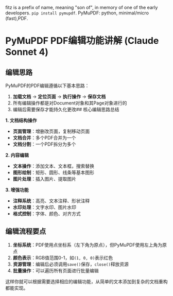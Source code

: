 
fitz is a prefix of name, meaning "son of", in memory of one of the early developers.
`pip install pymupdf`. PyMuPDF: python, minimal/micro (fast),PDF.


# PyMuPDF PDF编辑功能讲解 (Claude Sonnet 4)

## 编辑思路

PyMuPDF的PDF编辑遵循以下基本思路：
1. **加载文档** → **定位页面** → **执行操作** → **保存文档**
2. 所有编辑操作都是对Document对象和其Page对象进行的
3. 编辑后需要保存才能持久化更改## 核心编辑思路总结

**1. 文档结构操作**
- **页面管理**：增删改页面，复制移动页面
- **文档合并**：多个PDF合并为一个
- **文档分割**：一个PDF拆分为多个

**2. 内容编辑**
- **文本操作**：添加文本、文本框，搜索替换
- **图形绘制**：矩形、圆形、线条等基本图形
- **图片处理**：插入图片、提取图片

**3. 增强功能**
- **注释系统**：高亮、文本注释、形状注释
- **水印处理**：文字水印、图片水印
- **格式控制**：字体、颜色、对齐方式

## 编辑流程要点

1. **坐标系统**：PDF使用点坐标系（左下角为原点），但PyMuPDF使用左上角为原点
2. **颜色表示**：RGB值范围0-1，如`(1, 0, 0)`表示红色
3. **资源管理**：编辑后必须调用`save()`保存，`close()`释放资源
4. **批量操作**：可以遍历所有页面进行批量编辑

这样你就可以根据需要选择相应的编辑功能，从简单的文本添加到复杂的文档重构都能实现。